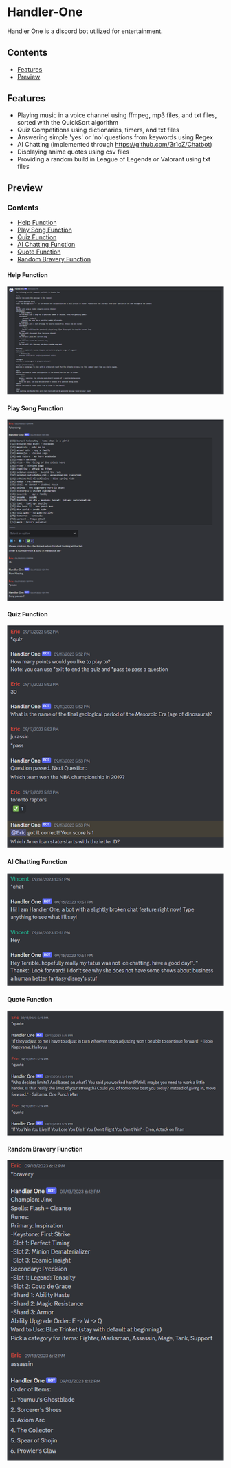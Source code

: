 # Handler-One

Handler One is a discord bot utilized for entertainment.

## Contents
* [Features](#features)
* [Preview](#preview)

## Features
* Playing music in a voice channel using ffmpeg, mp3 files, and txt files, sorted with the QuickSort algorithm
* Quiz Competitions using dictionaries, timers, and txt files
* Answering simple 'yes' or 'no' questions from keywords using Regex
* AI Chatting (implemented through https://github.com/3r1cZ/Chatbot)
* Displaying anime quotes using csv files
* Providing a random build in League of Legends or Valorant using txt files

## Preview
### Contents
* [Help Function](#help-function)
* [Play Song Function](#play-song-function)
* [Quiz Function](#quiz-function)
* [AI Chatting Function](#ai-chatting-function)
* [Quote Function](#quote-function)
* [Random Bravery Function](#random-bravery-function)

#### Help Function
<img src='previewImages/discordBotSep2023.png'>

#### Play Song Function
<img src='previewImages/examplePlaySong.png'>

#### Quiz Function
<img src='previewImages/exampleQuiz.png'>

#### AI Chatting Function
<img src='previewImages/exampleChat.png'>

#### Quote Function
<img src='previewImages/exampleQuote.png'>

#### Random Bravery Function
<img src='previewImages/exampleBravery.png'>
